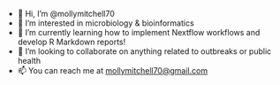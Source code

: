 - 👋 Hi, I’m @mollymitchell70
- 👀 I’m interested in microbiology & bioinformatics
- 🌱 I’m currently learning how to implement Nextflow workflows and develop R Markdown reports!
- 💞️ I’m looking to collaborate on anything related to outbreaks or public health
- 📫 You can reach me at mollymitchell70@gmail.com

<!---
mollymitchell70/mollymitchell70 is a ✨ special ✨ repository because its `README.md` (this file) appears on your GitHub profile.
You can click the Preview link to take a look at your changes.
--->
